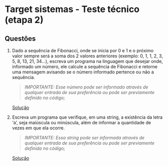 # Target sistemas - Teste técnico (etapa 2)

## Questões
1. Dado a sequência de Fibonacci, onde se inicia por 0 e 1 e o próximo valor sempre será a soma dos 2 valores anteriores (exemplo: 0, 1, 1, 2, 3, 5, 8, 13, 21, 34...), escreva um programa na linguagem que desejar onde, informado um número, ele calcule a sequência de Fibonacci e retorne uma mensagem avisando se o número informado pertence ou não a sequência.
    
    > _IMPORTANTE: Esse número pode ser informado através de qualquer entrada de sua preferência ou pode ser previamente definido no código;_

    [Solução](https://github.com/helen-knk/targetsistemas_exercicios_tecnicos/blob/master/01_sequencia_de_fibonacci/main.py)

2. Escreva um programa que verifique, em uma string, a existência da letra ‘a’, seja maiúscula ou minúscula, além de informar a quantidade de vezes em que ela ocorre.

    > _IMPORTANTE: Essa string pode ser informada através de qualquer entrada de sua preferência ou pode ser previamente definida no código;_

    [Solução](https://github.com/helen-knk/targetsistemas_exercicios_tecnicos/blob/master/02_verifica_a_existencia_da_letra_na_palavra_digitada/main.py)